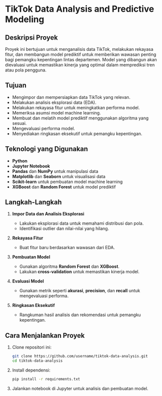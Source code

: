 # TikTok Data Analysis and Predictive Modeling  

## Deskripsi Proyek  
Proyek ini bertujuan untuk menganalisis data TikTok, melakukan rekayasa fitur, dan membangun model prediktif untuk memberikan wawasan penting bagi pemangku kepentingan lintas departemen. Model yang dibangun akan dievaluasi untuk memastikan kinerja yang optimal dalam memprediksi tren atau pola pengguna.  

## Tujuan  
- Mengimpor dan mempersiapkan data TikTok yang relevan.  
- Melakukan analisis eksplorasi data (EDA).  
- Melakukan rekayasa fitur untuk meningkatkan performa model.  
- Memeriksa asumsi model machine learning.  
- Membuat dan melatih model prediktif menggunakan algoritma yang sesuai.  
- Mengevaluasi performa model.  
- Menyediakan ringkasan eksekutif untuk pemangku kepentingan.  

## Teknologi yang Digunakan  
- **Python**  
- **Jupyter Notebook**  
- **Pandas** dan **NumPy** untuk manipulasi data  
- **Matplotlib** dan **Seaborn** untuk visualisasi data  
- **Scikit-learn** untuk pembuatan model machine learning  
- **XGBoost** dan **Random Forest** untuk model prediktif  


## Langkah-Langkah  
1. **Impor Data dan Analisis Eksplorasi**  
   - Lakukan eksplorasi data untuk memahami distribusi dan pola.  
   - Identifikasi outlier dan nilai-nilai yang hilang.  

2. **Rekayasa Fitur**  
   - Buat fitur baru berdasarkan wawasan dari EDA.  

3. **Pembuatan Model**  
   - Gunakan algoritma **Random Forest** dan **XGBoost**.  
   - Lakukan **cross-validation** untuk memastikan kinerja model.  

4. **Evaluasi Model**  
   - Gunakan metrik seperti **akurasi**, **precision**, dan **recall** untuk mengevaluasi performa.  

5. **Ringkasan Eksekutif**  
   - Rangkuman hasil analisis dan rekomendasi untuk pemangku kepentingan.  

## Cara Menjalankan Proyek  
1. Clone repositori ini:  
   ```bash
   git clone https://github.com/username/tiktok-data-analysis.git
   cd tiktok-data-analysis
   ```
2. Install dependensi:  
   ```bash
   pip install -r requirements.txt
   ```
3. Jalankan notebook di Jupyter untuk analisis dan pembuatan model.  

